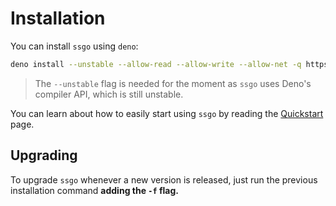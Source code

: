 # Installation

You can install `ssgo` using `deno`:

```bash
deno install --unstable --allow-read --allow-write --allow-net -q https://deno.land/x/ssgo/ssgo.ts
```

> The `--unstable` flag is needed for the moment as `ssgo` uses Deno's compiler API, which is still unstable.

You can learn about how to easily start using `ssgo` by reading the [Quickstart](/docs/quickstart.html) page.

## Upgrading

To upgrade `ssgo` whenever a new version is released, just run the previous installation command **adding the `-f` flag.**
